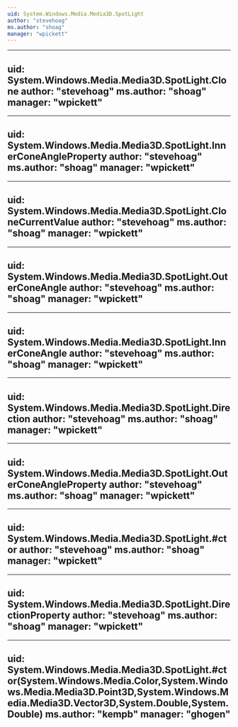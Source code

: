 ```yaml
---
uid: System.Windows.Media.Media3D.SpotLight
author: "stevehoag"
ms.author: "shoag"
manager: "wpickett"
---
```


---
uid: System.Windows.Media.Media3D.SpotLight.Clone
author: "stevehoag"
ms.author: "shoag"
manager: "wpickett"
---

---
uid: System.Windows.Media.Media3D.SpotLight.InnerConeAngleProperty
author: "stevehoag"
ms.author: "shoag"
manager: "wpickett"
---

---
uid: System.Windows.Media.Media3D.SpotLight.CloneCurrentValue
author: "stevehoag"
ms.author: "shoag"
manager: "wpickett"
---

---
uid: System.Windows.Media.Media3D.SpotLight.OuterConeAngle
author: "stevehoag"
ms.author: "shoag"
manager: "wpickett"
---

---
uid: System.Windows.Media.Media3D.SpotLight.InnerConeAngle
author: "stevehoag"
ms.author: "shoag"
manager: "wpickett"
---

---
uid: System.Windows.Media.Media3D.SpotLight.Direction
author: "stevehoag"
ms.author: "shoag"
manager: "wpickett"
---

---
uid: System.Windows.Media.Media3D.SpotLight.OuterConeAngleProperty
author: "stevehoag"
ms.author: "shoag"
manager: "wpickett"
---

---
uid: System.Windows.Media.Media3D.SpotLight.#ctor
author: "stevehoag"
ms.author: "shoag"
manager: "wpickett"
---

---
uid: System.Windows.Media.Media3D.SpotLight.DirectionProperty
author: "stevehoag"
ms.author: "shoag"
manager: "wpickett"
---

---
uid: System.Windows.Media.Media3D.SpotLight.#ctor(System.Windows.Media.Color,System.Windows.Media.Media3D.Point3D,System.Windows.Media.Media3D.Vector3D,System.Double,System.Double)
ms.author: "kempb"
manager: "ghogen"
---
